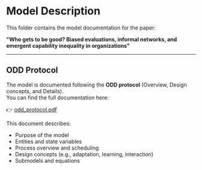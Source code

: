 # Model Description

This folder contains the model documentation for the paper:

**"Who gets to be good? Biased evaluations, informal networks, and emergent capability inequality in organizations"**

---

## ODD Protocol

The model is documented following the **ODD protocol** (Overview, Design concepts, and Details).  
You can find the full documentation here:

👉 [odd_protocol.pdf](./odd_protocol.pdf)

This document describes:

- Purpose of the model
- Entities and state variables
- Process overview and scheduling
- Design concepts (e.g., adaptation, learning, interaction)
- Submodels and equations




